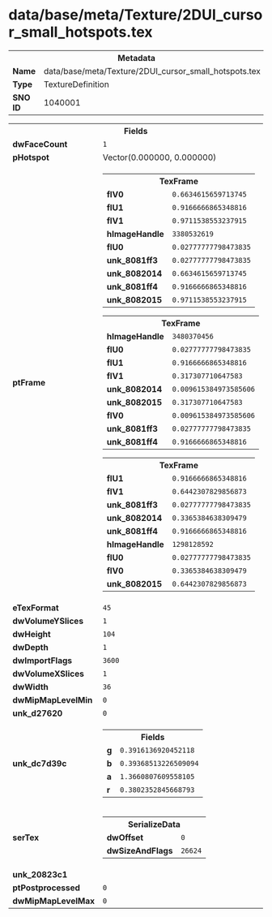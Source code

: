 <h1>data/base/meta/Texture/2DUI_cursor_small_hotspots.tex</h1><table><tr><th colspan="100%">Metadata</th></tr><tr><td><b>Name</b></td><td>data/base/meta/Texture/2DUI_cursor_small_hotspots.tex</td></tr><tr><td><b>Type</b></td><td>TextureDefinition</td></tr><tr><td><b>SNO ID</b></td><td>1040001</td></tr></table>

<table><tr><th colspan="100%">Fields</th></tr><tr><td><b>dwFaceCount</b></td><td><code>1</code></td></tr><tr><td><b>pHotspot</b></td><td>Vector(0.000000, 0.000000)</td></tr><tr><td><b>ptFrame</b></td><td><table><tr><th colspan="100%">TexFrame</th></tr><tr><td><b>flV0</b></td><td><code>0.6634615659713745</code></td></tr><tr><td><b>flU1</b></td><td><code>0.9166666865348816</code></td></tr><tr><td><b>flV1</b></td><td><code>0.9711538553237915</code></td></tr><tr><td><b>hImageHandle</b></td><td><code>3380532619</code></td></tr><tr><td><b>flU0</b></td><td><code>0.02777777798473835</code></td></tr><tr><td><b>unk_8081ff3</b></td><td><code>0.02777777798473835</code></td></tr><tr><td><b>unk_8082014</b></td><td><code>0.6634615659713745</code></td></tr><tr><td><b>unk_8081ff4</b></td><td><code>0.9166666865348816</code></td></tr><tr><td><b>unk_8082015</b></td><td><code>0.9711538553237915</code></td></tr></table>


<table><tr><th colspan="100%">TexFrame</th></tr><tr><td><b>hImageHandle</b></td><td><code>3480370456</code></td></tr><tr><td><b>flU0</b></td><td><code>0.02777777798473835</code></td></tr><tr><td><b>flU1</b></td><td><code>0.9166666865348816</code></td></tr><tr><td><b>flV1</b></td><td><code>0.317307710647583</code></td></tr><tr><td><b>unk_8082014</b></td><td><code>0.009615384973585606</code></td></tr><tr><td><b>unk_8082015</b></td><td><code>0.317307710647583</code></td></tr><tr><td><b>flV0</b></td><td><code>0.009615384973585606</code></td></tr><tr><td><b>unk_8081ff3</b></td><td><code>0.02777777798473835</code></td></tr><tr><td><b>unk_8081ff4</b></td><td><code>0.9166666865348816</code></td></tr></table>


<table><tr><th colspan="100%">TexFrame</th></tr><tr><td><b>flU1</b></td><td><code>0.9166666865348816</code></td></tr><tr><td><b>flV1</b></td><td><code>0.6442307829856873</code></td></tr><tr><td><b>unk_8081ff3</b></td><td><code>0.02777777798473835</code></td></tr><tr><td><b>unk_8082014</b></td><td><code>0.3365384638309479</code></td></tr><tr><td><b>unk_8081ff4</b></td><td><code>0.9166666865348816</code></td></tr><tr><td><b>hImageHandle</b></td><td><code>1298128592</code></td></tr><tr><td><b>flU0</b></td><td><code>0.02777777798473835</code></td></tr><tr><td><b>flV0</b></td><td><code>0.3365384638309479</code></td></tr><tr><td><b>unk_8082015</b></td><td><code>0.6442307829856873</code></td></tr></table>


</td></tr><tr><td><b>eTexFormat</b></td><td><code>45</code></td></tr><tr><td><b>dwVolumeYSlices</b></td><td><code>1</code></td></tr><tr><td><b>dwHeight</b></td><td><code>104</code></td></tr><tr><td><b>dwDepth</b></td><td><code>1</code></td></tr><tr><td><b>dwImportFlags</b></td><td><code>3600</code></td></tr><tr><td><b>dwVolumeXSlices</b></td><td><code>1</code></td></tr><tr><td><b>dwWidth</b></td><td><code>36</code></td></tr><tr><td><b>dwMipMapLevelMin</b></td><td><code>0</code></td></tr><tr><td><b>unk_d27620</b></td><td><code>0</code></td></tr><tr><td><b>unk_dc7d39c</b></td><td><table><tr><th colspan="100%">Fields</th></tr><tr><td><b>g</b></td><td><code>0.3916136920452118</code></td></tr><tr><td><b>b</b></td><td><code>0.39368513226509094</code></td></tr><tr><td><b>a</b></td><td><code>1.3660807609558105</code></td></tr><tr><td><b>r</b></td><td><code>0.3802352845668793</code></td></tr></table>

</td></tr><tr><td><b>serTex</b></td><td><table><tr><th colspan="100%">SerializeData</th></tr><tr><td><b>dwOffset</b></td><td><code>0</code></td></tr><tr><td><b>dwSizeAndFlags</b></td><td><code>26624</code></td></tr></table>


</td></tr><tr><td><b>unk_20823c1</b></td><td></td></tr><tr><td><b>ptPostprocessed</b></td><td><code>0</code></td></tr><tr><td><b>dwMipMapLevelMax</b></td><td><code>0</code></td></tr></table>

